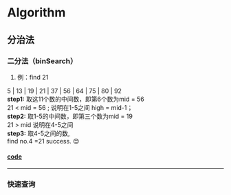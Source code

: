 # Algorithm
## 分治法
### 二分法（binSearch）
  1. 例：find 21  
  
   5 | 13 | 19 | 21 | 37 | 56 | 64 | 75 | 80 | 92  
 **step1:** 取这11个数的中间数，即第6个数为mid = 56  
  21 < mid = 56 ; 说明在1-5之间 high = mid-1；   
 **step2:** 取1-5的中间数，即第三个数为mid = 19  
  21 > mid 说明在4-5之间  
 **step3:** 取4-5之间的数,   
  find no.4 =21 success. :blush:  
#### [code](https://github.com/polly-culler/Algorithm/blob/master/%E5%88%86%E6%B2%BB%E6%B3%95/%E4%BA%8C%E5%88%86%E6%B3%95/binSearch.c)  
___ 
### 快速查询
